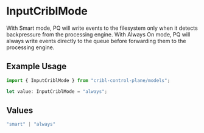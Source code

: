 # InputCriblMode

With Smart mode, PQ will write events to the filesystem only when it detects backpressure from the processing engine. With Always On mode, PQ will always write events directly to the queue before forwarding them to the processing engine.

## Example Usage

```typescript
import { InputCriblMode } from "cribl-control-plane/models";

let value: InputCriblMode = "always";
```

## Values

```typescript
"smart" | "always"
```